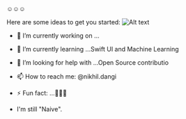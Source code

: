 ☺️☺️☺️

Here are some ideas to get you started:
![Alt text](https://media.giphy.com/media/gen0pz7WHRGbyFYtkK/giphy-downsized.gif)
- 🔭 I’m currently working on ...
- 🌱 I’m currently learning ...Swift UI and Machine Learning
- 🤔 I’m looking for help with ...Open Source contributio
- 📫 How to reach me: @nikhil.dangi
- ⚡ Fun fact: ...🙂🙃😊

- I'm still "Naive".

